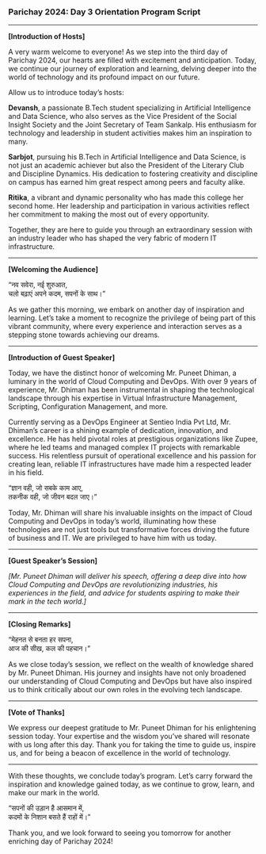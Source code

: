 ### **Parichay 2024: Day 3 Orientation Program Script**

---

**[Introduction of Hosts]**

A very warm welcome to everyone! As we step into the third day of Parichay 2024, our hearts are filled with excitement and anticipation. Today, we continue our journey of exploration and learning, delving deeper into the world of technology and its profound impact on our future.

Allow us to introduce today’s hosts:

**Devansh**, a passionate B.Tech student specializing in Artificial Intelligence and Data Science, who also serves as the Vice President of the Social Insight Society and the Joint Secretary of Team Sankalp. His enthusiasm for technology and leadership in student activities makes him an inspiration to many.

**Sarbjot**, pursuing his B.Tech in Artificial Intelligence and Data Science, is not just an academic achiever but also the President of the Literary Club and Discipline Dynamics. His dedication to fostering creativity and discipline on campus has earned him great respect among peers and faculty alike.

**Ritika**, a vibrant and dynamic personality who has made this college her second home. Her leadership and participation in various activities reflect her commitment to making the most out of every opportunity.

Together, they are here to guide you through an extraordinary session with an industry leader who has shaped the very fabric of modern IT infrastructure.

---

**[Welcoming the Audience]**

“नव सवेरा, नई शुरुआत,  
चलो बढ़ाएं अपने कदम, सपनों के साथ।”

As we gather this morning, we embark on another day of inspiration and learning. Let’s take a moment to recognize the privilege of being part of this vibrant community, where every experience and interaction serves as a stepping stone towards achieving our dreams.

---

**[Introduction of Guest Speaker]**

Today, we have the distinct honor of welcoming Mr. Puneet Dhiman, a luminary in the world of Cloud Computing and DevOps. With over 9 years of experience, Mr. Dhiman has been instrumental in shaping the technological landscape through his expertise in Virtual Infrastructure Management, Scripting, Configuration Management, and more.

Currently serving as a DevOps Engineer at Sentieo India Pvt Ltd, Mr. Dhiman’s career is a shining example of dedication, innovation, and excellence. He has held pivotal roles at prestigious organizations like Zupee, where he led teams and managed complex IT projects with remarkable success. His relentless pursuit of operational excellence and his passion for creating lean, reliable IT infrastructures have made him a respected leader in his field.

“ज्ञान वही, जो सबके काम आए,  
तकनीक वही, जो जीवन बदल जाए।”

Today, Mr. Dhiman will share his invaluable insights on the impact of Cloud Computing and DevOps in today’s world, illuminating how these technologies are not just tools but transformative forces driving the future of business and IT. We are privileged to have him with us today.

---

**[Guest Speaker’s Session]**

*[Mr. Puneet Dhiman will deliver his speech, offering a deep dive into how Cloud Computing and DevOps are revolutionizing industries, his experiences in the field, and advice for students aspiring to make their mark in the tech world.]*

---

**[Closing Remarks]**

“मेहनत से बनता हर सपना,  
आज की सीख, कल की पहचान।”

As we close today’s session, we reflect on the wealth of knowledge shared by Mr. Puneet Dhiman. His journey and insights have not only broadened our understanding of Cloud Computing and DevOps but have also inspired us to think critically about our own roles in the evolving tech landscape.

---

**[Vote of Thanks]**

We express our deepest gratitude to Mr. Puneet Dhiman for his enlightening session today. Your expertise and the wisdom you’ve shared will resonate with us long after this day. Thank you for taking the time to guide us, inspire us, and for being a beacon of excellence in the world of technology.

---

With these thoughts, we conclude today’s program. Let’s carry forward the inspiration and knowledge gained today, as we continue to grow, learn, and make our mark in the world. 

“सपनों की उड़ान है आसमान में,  
कदमों के निशान बसते हैं राहों में।” 

Thank you, and we look forward to seeing you tomorrow for another enriching day of Parichay 2024!
